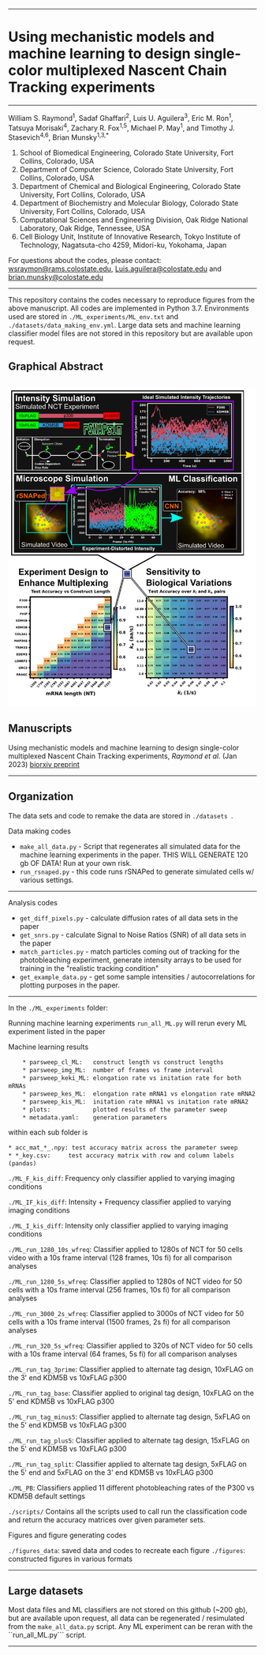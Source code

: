 
 ---  
 Using mechanistic models and machine learning to design single-color multiplexed Nascent Chain Tracking experiments
=======
----

William S. Raymond<sup>1</sup>, Sadaf Ghaffari<sup>2</sup>, Luis U. Aguilera<sup>3</sup>, Eric M. Ron<sup>1</sup>, Tatsuya Morisaki<sup>4</sup>, Zachary R. Fox<sup>1,5</sup>, Michael P. May<sup>1</sup>, and Timothy J. Stasevich<sup>4,6</sup>, Brian Munsky<sup>1,3,*</sup>

<sub><sup>
1. School of Biomedical Engineering, Colorado State University, Fort Collins, Colorado, USA 
2. Department of Computer Science, Colorado State University, Fort Collins, Colorado, USA 
3. Department of Chemical and Biological Engineering, Colorado State University, Fort Collins, Colorado, USA  
4. Department of Biochemistry and Molecular Biology, Colorado State University, Fort Collins, Colorado, USA 
5. Computational Sciences and Engineering Division, Oak Ridge National Laboratory, Oak Ridge, Tennessee, USA  
6. Cell Biology Unit, Institute of Innovative Research, Tokyo Institute of Technology, Nagatsuta-cho 4259, Midori-ku, Yokohama, Japan
</sup></sub>

For questions about the codes, please contact:  wsraymon@rams.colostate.edu, Luis.aguilera@colostate.edu and brian.munsky@colostate.edu

---
This repository contains the codes necessary to reproduce figures from the above manuscript. All codes are implemented in Python 3.7. Environments used are stored in ```./ML_experiments/ML_env.txt``` and ```./datasets/data_making_env.yml```. Large data sets and machine learning classifier model files are not stored in this repository but are available upon request. 


## Graphical Abstract<br/>
![graphical abstract](https://raw.githubusercontent.com/MunskyGroup/Multiplexing_project/master/figures/MP_graphical_abstract_w.png)
---

## Manuscripts  <br/>

Using mechanistic models and machine learning to design single-color multiplexed Nascent Chain Tracking experiments, *Raymond et al.* (Jan 2023) [biorxiv preprint](https://www.biorxiv.org/content/10.1101/2023.01.25.525583v1_)

---


## Organization  <br/>


The data sets  and code to remake the data are stored in ```./datasets ```.

Data making codes

* ```make_all_data.py``` - Script that regenerates all simulated data for the machine learning experiments in the paper. THIS WILL GENERATE 120 gb OF DATA! Run at your own risk.
* ```run_rsnaped.py``` - this code runs rSNAPed to generate simulated cells w/ various settings.

-----
Analysis codes

* ```get_diff_pixels.py``` - calculate diffusion rates of all data sets in the paper
* ```get_snrs.py``` - calculate Signal to Noise Ratios (SNR) of all data sets in the paper
* ```match_particles.py``` - match particles coming out of tracking for the photobleaching experiment, generate intensity arrays to be used for training in the "realistic tracking condition"
* ```get_example_data.py``` - get some sample intensities / autocorrelations for plotting purposes in the paper.


-----

In the ```./ML_experiments``` folder:

Running machine learning experiments
```run_all_ML.py```  will rerun every ML experiment listed in the paper



Machine learning results

		* parsweep_cl_ML:   construct length vs construct lengths
		* parsweep_img_ML:  number of frames vs frame interval
		* parsweep_keki_ML: elongation rate vs initation rate for both mRNAs
		* parsweep_kes_ML:  elongation rate mRNA1 vs elongation rate mRNA2
		* parsweep_kis_ML:  initation rate mRNA1 vs initation rate mRNA2
		* plots:            plotted results of the parameter sweep
		* metadata.yaml:    generation parameters

within each sub folder is 

	* acc_mat_*_.npy: test accuracy matrix across the parameter sweep
	* *_key.csv:     test accuracy matrix with row and column labels (pandas)


```./ML_F_kis_diff```:  Frequency only classifier applied to varying imaging conditions

```./ML_IF_kis_diff```: Intensity + Frequency classifier applied to varying imaging conditions

```./ML_I_kis_diff```: Intensity only classifier applied to varying imaging conditions

```./ML_run_1280_10s_wfreq```: Classifier applied to 1280s of NCT for 50 cells video with a 10s frame interval (128 frames, 10s fi) for all comparison analyses

```./ML_run_1280_5s_wfreq```: Classifier applied to 1280s of NCT video for 50 cells with a 10s frame interval (256  frames, 10s fi) for all comparison analyses

```./ML_run_3000_2s_wfreq```: Classifier applied to 3000s of NCT video for 50 cells with a 10s frame interval (1500  frames, 2s fi) for all comparison analyses

```./ML_run_320_5s_wfreq```: Classifier applied to 320s of NCT video for 50 cells with a 10s frame interval (64 frames, 5s fi) for all comparison analyses

```./ML_run_tag_3prime```:   Classifier applied to alternate tag design, 10xFLAG on the 3' end KDM5B vs 10xFLAG p300

```./ML_run_tag_base```: Classifier applied to original tag design, 10xFLAG on the 5' end KDM5B vs 10xFLAG p300

```./ML_run_tag_minus5```: Classifier applied to alternate tag design, 5xFLAG on the 5' end KDM5B vs 10xFLAG p300

```./ML_run_tag_plus5```: Classifier applied to alternate tag design, 15xFLAG on the 5' end KDM5B vs 10xFLAG p300

```./ML_run_tag_split```: Classifier applied to alternate tag design, 5xFLAG on the 5' end and 5xFLAG on the 3' end KDM5B vs 10xFLAG p300

```./ML_PB```: Classifiers applied 11 different photobleaching rates of the P300 vs KDM5B default settings

```./scripts/``` Contains all the scripts used to call run the classification code and return the accuracy matrices over given parameter sets.

Figures and figure generating codes

```./figures_data```: saved data and codes to recreate each figure
```./figures```:  constructed figures in various formats


---

## Large datasets  <br/>

Most data files and ML classifiers are not stored on this github (~200 gb), but are available upon request, all data can be regenerated / resimulated from the ```make_all_data.py``` script. Any ML experiment can be reran with the ``run_all_ML.py``` script.

---
